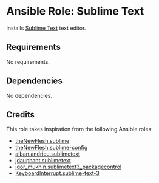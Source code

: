# Ansible Role: Sublime Text

Installs [Sublime Text](https://www.sublimetext.com/) text editor.

## Requirements

No requirements.

## Dependencies

No dependencies.

## Credits

This role takes inspiration from the following Ansible roles:

- [theNewFlesh.sublime](https://github.com/theNewFlesh/ansible-role-sublime)
- [theNewFlesh.sublime-config](https://github.com/theNewFlesh/ansible-role-sublime-config)
- [alban.andrieu.sublimetext](https://github.com/AlbanAndrieu/ansible-sublimetext)
- [jdauphant.sublimetext](https://github.com/jdauphant/ansible-role-sublimetext)
- [igor_mukhin.sublimetext3_packagecontrol](https://github.com/ansible-roles/ansible-role-sublimetext3_packagecontrol)
- [KeyboardInterrupt.sublime-text-3](https://github.com/KeyboardInterrupt/ansible-role-sublime-text-3)
